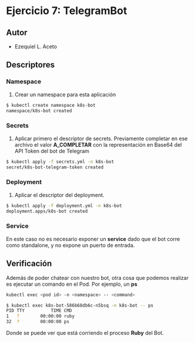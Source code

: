 # Ejercicio 7: TelegramBot


## Autor

* Ezequiel L. Aceto


## Descriptores

### Namespace

1. Crear un namespace para esta aplicación

```bash
$ kubectl create namespace k8s-bot
namespace/k8s-bot created
```

### Secrets

1. Aplicar primero el descriptor de secrets. Previamente completar en ese archivo el valor **A_COMPLETAR** con la representación en Base64 del API Token del bot de Telegram

```bash
$ kubectl apply -f secrets.yml -n k8s-bot
secret/k8s-bot-telegram-token created
```

### Deployment

1. Aplicar el descriptor del deployment.

```bash
$ kubectl apply -f deployment.yml -n k8s-bot
deployment.apps/k8s-bot created
```

### Service

En este caso no es necesario exponer un **service** dado que el bot corre como standalone, y no expone un puerto de entrada.

## Verificación

Además de poder chatear con nuestro bot, otra cosa que podemos realizar es ejecutar un comando en el Pod. Por ejemplo, un **ps**

```bash
kubectl exec <pod id> -n <namespace> -- <command>
```

```bash
$ kubectl exec k8s-bot-586b68db6c-n5bsq -n k8s-bot -- ps
PID TTY          TIME CMD 
1   ?        00:00:00 ruby
32  ?        00:00:00 ps
```

Donde se puede ver que está corriendo el proceso **Ruby** del Bot.
